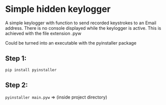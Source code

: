 # Simple hidden keylogger
A simple keylogger with function to send recorded keystrokes to an Email address.
There is no console displayed while the keylogger is active. This is achieved with the file extension .pyw 

Could be turned into an executable with the pyinstaller package

## Step 1:
```pip install pyinstaller```

## Step 2:
```pyinstaller main.pyw```   => (inside project directory)
